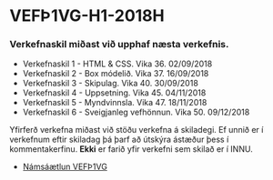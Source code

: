 # VEFÞ1VG-H1-2018H

### Verkefnaskil miðast við upphaf næsta verkefnis.

* Verkefnaskil 1 - HTML & CSS. Vika 36. 02/09/2018
* Verkefnaskil 2 - Box módelið. Vika 37. 16/09/2018
* Verkefnaskil 3 - Skipulag. Vika 40. 30/09/2018
* Verkefnaskil 4 - Uppsetning. Vika 45. 04/11/2018 
* Verkefnaskil 5 - Myndvinnsla. Vika 47. 18/11/2018 
* Verkefnaskil 6 - Sveigjanleg vefhönnun. Vika 50. 09/12/2018

Yfirferð verkefna miðast við stöðu verkefna á skiladegi. Ef unnið er í verkefnum eftir skiladag þá þarf að útskýra ástæður þess í kommentakerfinu. **Ekki** er farið yfir verkefni sem skilað er í INNU. 

* [Námsáætlun VEFÞ1VG](https://github.com/vefgrunnur/VEF1VG-H1-2018H/blob/master/N%C3%A1ms%C3%A1%C3%A6tlun%20VEF%C3%9E1VG/VEF%C3%9E1VG05_H18.pdf) 